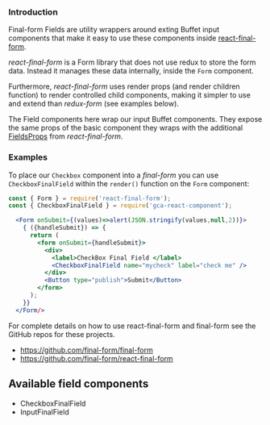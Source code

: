### Introduction

Final-form Fields are utility wrappers around exting Buffet input components that
make it easy to use these components inside [react-final-form](https://github.com/final-form/react-final-form).

*react-final-form* is a Form library that does not use redux to store the form data. Instead it manages these data internally, inside the `Form` component.

Furthermore, *react-final-form* uses render props (and render children function) to render controlled child components, making it simpler to use and extend than *redux-form* (see examples below).

The Field components here wrap our input Buffet components.
They expose the same props of the basic component they wraps with the additional [FieldsProps](https://github.com/final-form/react-final-form#fieldprops) from *react-final-form*.

### Examples

To place our `Checkbox` component into a *final-form* you can use `CheckboxFinalField` within the `render()` function on the `Form` component:

```jsx static
const { Form } = require('react-final-form');
const { CheckboxFinalField } = require('gca-react-component');

  <Form onSubmit={(values)=>alert(JSON.stringify(values,null,2))}>
    { ({handleSubmit}) => {
      return (
        <form onSubmit={handleSubmit}>
          <div>
            <label>CheckBox Final Field </label>
            <CheckboxFinalField name="mycheck" label="check me" />
          </div>
          <Button type="publish">Submit</Button>
        </form>
      );
    }}
  </Form/>
```

For complete details on how to use react-final-form and final-form see the GitHub repos for these projects.

* https://github.com/final-form/final-form
* https://github.com/final-form/react-final-form

## Available field components

- CheckboxFinalField
- InputFinalField
